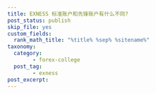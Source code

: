 ```yaml
---
title: EXNESS 标准账户和先锋账户有什么不同?
post_status: publish
skip_file: yes
custom_fields:
  rank_math_title: "%title% %sep% %sitename%"
taxonomy:
  category:
        - forex-college
  post_tag:
        - exness
post_excerpt: 
---
```

